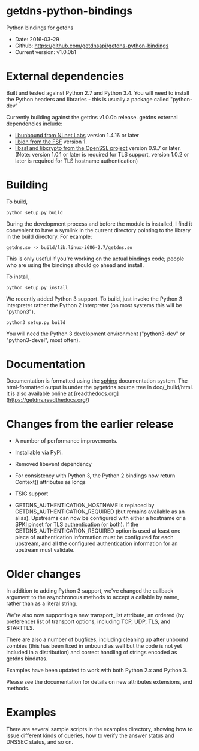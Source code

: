 getdns-python-bindings
======================

Python bindings for getdns

* Date: 2016-03-29
* Github: https://github.com/getdnsapi/getdns-python-bindings
* Current version: v1.0.0b1

External dependencies
=====================

Built and tested against Python 2.7 and Python 3.4.  You will need to install
the Python headers and libraries - this is usually a package
called "python-dev"

Currently building against the getdns v1.0.0b release.
getdns external dependencies include:

* [libunbound from NLnet Labs](http://www.nlnetlabs.nl/projects/unbound/) version 1.4.16 or later
* [libidn from the FSF](http://www.gnu.org/software/libidn/) version 1.
* [libssl and libcrypto from the OpenSSL project](https://www.openssl.org/) version 0.9.7 or later.
  (Note: version 1.0.1 or later is required for TLS support, 
   version 1.0.2 or later is required for TLS hostname authentication)

Building
========
To build, 

```
python setup.py build 
````

During the development process and before the module is installed, I
find it convenient to have a symlink in the current directory pointing
to the library in the build directory.  For example:

```
getdns.so -> build/lib.linux-i686-2.7/getdns.so
```

This is only useful if you're working on the actual bindings code;
people who are using the bindings should go ahead and install.

 To install,

```
python setup.py install
````

We recently added Python 3 support.  To build, just invoke
the Python 3 interpreter rather the Python 2 interpreter (on
most systems this will be "python3").  

```
python3 setup.py build
```
You will need the
Python 3 development environment ("python3-dev" or
"python3-devel", most often).


Documentation
=============

Documentation is formatted using the [sphinx](http://sphinx-doc.org/)
documentation system.  The html-formatted output is under the pygetdns
source tree in doc/_build/html.  It is also available online at [readthedocs.org]
(https://getdns.readthedocs.org/)

Changes from the earlier release
================================

* A number of performance improvements.

* Installable via PyPi.

* Removed libevent dependency

* For consistency with Python 3, the Python 2 bindings now return
Context() attributes as longs

* TSIG support

* GETDNS_AUTHENTICATION_HOSTNAME is replaced by
GETDNS_AUTHENTICATION_REQUIRED (but remains available as an alias).
Upstreams can now be configured with either a hostname or a SPKI
pinset for TLS authentication (or both). If the
GETDNS_AUTHENTICATION_REQUIRED option is used at least one piece of
authentication information must be configured for each upstream, and
all the configured authentication information for an upstream must
validate.

Older changes
=============

In addition to adding Python 3 support, we've changed the callback
argument to the asynchronous methods to accept a callable by name,
rather than as a literal string.

We're also now supporting a new transport_list attribute, an
ordered (by preference) list of transport options, including
TCP, UDP, TLS, and STARTTLS.

There are also a number of bugfixes, including cleaning up
after unbound zombies (this has been fixed in unbound as well
but the code is not yet included in a distribution) and
correct handling of strings encoded as getdns bindatas.

Examples have been updated to work with both Python 2.x and
Python 3.

Please see the documentation for details on new attributes 
extensions, and methods.

Examples
========

There are several sample scripts in the examples directory, showing how to 
issue different kinds of queries, how to verify the answer status and DNSSEC
status, and so on.


